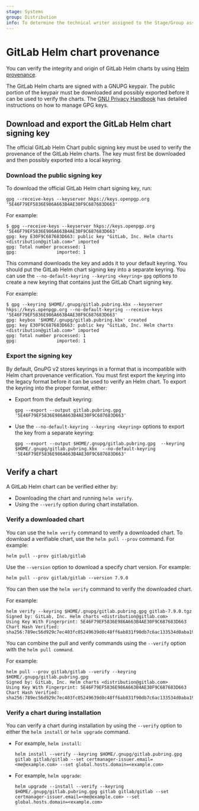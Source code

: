 ```yaml
---
stage: Systems
group: Distribution
info: To determine the technical writer assigned to the Stage/Group associated with this page, see https://handbook.gitlab.com/handbook/product/ux/technical-writing/#assignments
---
```


# GitLab Helm chart provenance

You can verify the integrity and origin of GitLab Helm charts by using
[Helm provenance](https://helm.sh/docs/topics/provenance/).

The GitLab Helm charts are signed with a GNUPG keypair. The public portion of
the keypair must be downloaded and possibly exported before it can be used to
verify the charts. The
[GNU Privacy Handbook](https://www.gnupg.org/gph/en/manual/x56.html) has
detailed instructions on how to manage GPG keys.

## Download and export the GitLab Helm chart signing key

The official GitLab Helm Chart public signing key must be used to verify the
provenance of the GitLab Helm charts. The key must first be downloaded and then
possibly exported into a local keyring.

### Download the public signing key

To download the official GitLab Helm chart signing key, run:

```shell
gpg --receive-keys --keyserver hkps://keys.openpgp.org '5E46F79EF5836E986A663B4AE30F9C687683D663'
```

For example:

```shell
$ gpg --receive-keys --keyserver hkps://keys.openpgp.org '5E46F79EF5836E986A663B4AE30F9C687683D663'
gpg: key E30F9C687683D663: public key "GitLab, Inc. Helm charts <distribution@gitlab.com>" imported
gpg: Total number processed: 1
gpg:               imported: 1
```

This command downloads the key and adds it to your default keyring. You should
put the GitLab Helm chart signing key into a separate keyring. You can use the
`--no-default-keyring --keyring <keyring>` `gpg` options to create a new keyring
that contains just the GitLab Chart signing key.

For example:

```shell
$ gpg --keyring $HOME/.gnupg/gitlab.pubring.kbx --keyserver hkps://keys.openpgp.org --no-default-keyring --receive-keys '5E46F79EF5836E986A663B4AE30F9C687683D663'
gpg: keybox '$HOME/.gnupg/gitlab.pubring.kbx' created
gpg: key E30F9C687683D663: public key "GitLab, Inc. Helm charts <distribution@gitlab.com>" imported
gpg: Total number processed: 1
gpg:               imported: 1
```

### Export the signing key

By default, GnuPG v2 stores keyrings in a format that is incompatible with Helm
chart provenance verification. You must first export the keyring into the legacy
format before it can be used to verify an Helm chart. To export the keyring into
the proper format, either:

- Export from the default keyring:

  ```shell
  gpg --export --output gitlab.pubring.gpg '5E46F79EF5836E986A663B4AE30F9C687683D663'
  ```

- Use the `--no-default-keyring --keyring <keyring>` options to export the key
  from a separate keyring:

  ```shell
  gpg --export --output $HOME/.gnupg/gitlab.pubring.gpg  --keyring $HOME/.gnupg/gitlab.pubring.kbx  --no-default-keyring '5E46F79EF5836E986A663B4AE30F9C687683D663'
  ```

## Verify a chart

A GitLab Helm chart can be verified either by:

- Downloading the chart and running `helm verify`.
- Using the `--verify` option during chart installation.

### Verify a downloaded chart

You can use the `helm verify` command to verify a downloaded chart. To download a
verifiable chart, use the `helm pull --prov` command. For example:

```shell
helm pull --prov gitlab/gitlab
```

Use the `--version` option to download a specify chart version. For example:

```shell
helm pull --prov gitlab/gitlab --version 7.9.0
```

You can then use the `helm verify` command to verify the downloaded chart.

For example:

```shell
helm verify --keyring $HOME/.gnupg/gitlab.pubring.gpg gitlab-7.9.0.tgz
Signed by: GitLab, Inc. Helm charts <distribution@gitlab.com>
Using Key With Fingerprint: 5E46F79EF5836E986A663B4AE30F9C687683D663
Chart Hash Verified: sha256:789ec56d929c7ec403fc05249639d0c48ff6ab831f90db7c6ac133534d0aba19
```

You can combine the pull and verify commands using the `--verify` option with the `helm pull command`.

For example:

```shell
helm pull --prov gitlab/gitlab --verify --keyring $HOME/.gnupg/gitlab.pubring.gpg
Signed by: GitLab, Inc. Helm charts <distribution@gitlab.com>
Using Key With Fingerprint: 5E46F79EF5836E986A663B4AE30F9C687683D663
Chart Hash Verified: sha256:789ec56d929c7ec403fc05249639d0c48ff6ab831f90db7c6ac133534d0aba19
```

### Verify a chart during installation

You can verify a chart during installation by using the `--verify` option to
either the `helm install` or `helm upgrade` command.

- For example, `helm install`:

  ```shell
  helm install --verify --keyring $HOME/.gnupg/gitlab.pubring.gpg gitlab gitlab/gitlab --set certmanager-issuer.email=<me@example.com> --set global.hosts.domain=<example.com>
  ```

- For example, `helm upgrade`:

  ```shell
  helm upgrade --install --verify --keyring $HOME/.gnupg/gitlab.pubring.gpg gitlab gitlab/gitlab --set certmanager-issuer.email=<me@example.com> --set global.hosts.domain=<example.com>
  ```
